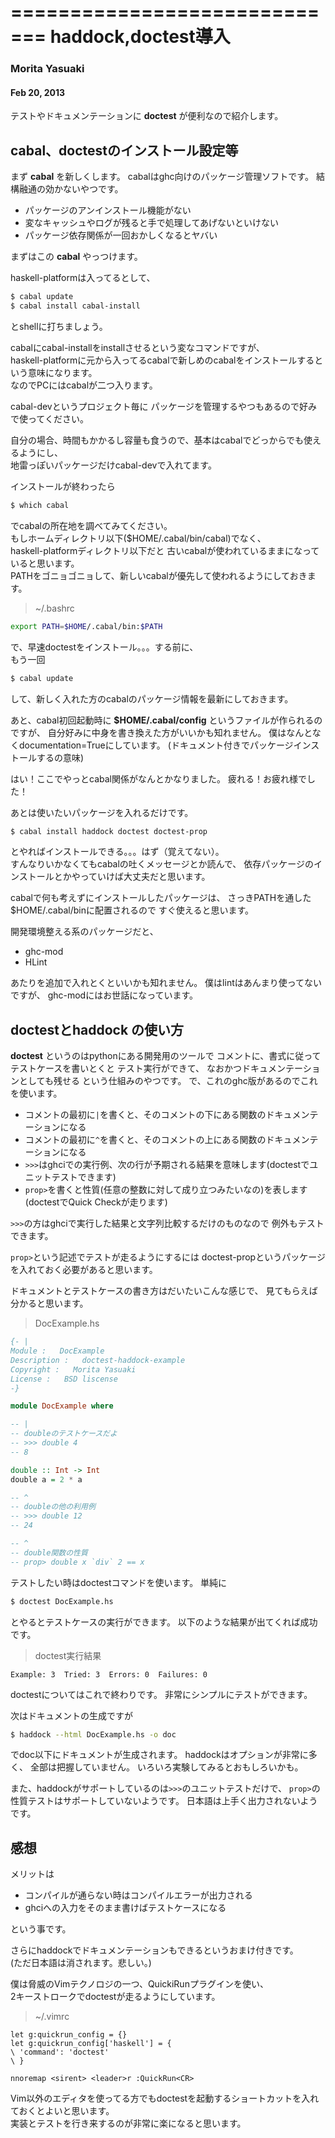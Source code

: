 =============================
haddock,doctest導入
=============================

### Morita Yasuaki
#### Feb 20, 2013

テストやドキュメンテーションに
**doctest** が便利なので紹介します。

cabal、doctestのインストール設定等
---------------------------------

まず **cabal** を新しくします。
cabalはghc向けのパッケージ管理ソフトです。
結構融通の効かないやつです。

+ パッケージのアンインストール機能がない
+ 変なキャッシュやログが残ると手で処理してあげないといけない
+ パッケージ依存関係が一回おかしくなるとヤバい


まずはこの **cabal** やっつけます。

haskell-platformは入ってるとして、

```bash
$ cabal update
$ cabal install cabal-install
```

とshellに打ちましょう。

cabalにcabal-installをinstallさせるという変なコマンドですが、  
haskell-platformに元から入ってるcabalで新しめのcabalをインストールするという意味になります。  
なのでPCにはcabalが二つ入ります。

cabal-devというプロジェクト毎に
パッケージを管理するやつもあるので好みで使ってください。

自分の場合、時間もかかるし容量も食うので、基本はcabalでどっからでも使えるようにし、  
地雷っぽいパッケージだけcabal-devで入れてます。

インストールが終わったら

```bash
$ which cabal
```

でcabalの所在地を調べてみてください。  
もしホームディレクトリ以下($HOME/.cabal/bin/cabal)でなく、  
haskell-platformディレクトリ以下だと
古いcabalが使われているままになっていると思います。  
PATHをゴニョゴニョして、新しいcabalが優先して使われるようにしておきます。

> ~/.bashrc

```bash
export PATH=$HOME/.cabal/bin:$PATH
```


で、早速doctestをインストール。。。する前に、  
もう一回

```bash
$ cabal update
```

して、新しく入れた方のcabalのパッケージ情報を最新にしておきます。


あと、cabal初回起動時に **$HOME/.cabal/config** というファイルが作られるのですが、
自分好みに中身を書き換えた方がいいかも知れません。
僕はなんとなくdocumentation=Trueにしています。
(ドキュメント付きでパッケージインストールするの意味)

はい！ここでやっとcabal関係がなんとかなりました。
疲れる！お疲れ様でした！


あとは使いたいパッケージを入れるだけです。

```bash
$ cabal install haddock doctest doctest-prop
```

とやればインストールできる。。。はず（覚えてない）。  
すんなりいかなくてもcabalの吐くメッセージとか読んで、
依存パッケージのインストールとかやっていけば大丈夫だと思います。


cabalで何も考えずにインストールしたパッケージは、
さっきPATHを通した$HOME/.cabal/binに配置されるので
すぐ使えると思います。

開発環境整える系のパッケージだと、

+ ghc-mod
+ HLint

あたりを追加で入れとくといいかも知れません。
僕はlintはあんまり使ってないですが、
ghc-modにはお世話になっています。


doctestとhaddock の使い方
-------------------------

**doctest** というのはpythonにある開発用のツールで
コメントに、書式に従ってテストケースを書いとくと
テスト実行ができて、
なおかつドキュメンテーションとしても残せる
という仕組みのやつです。
で、これのghc版があるのでこれを使います。


+ コメントの最初に`|`を書くと、そのコメントの下にある関数のドキュメンテーションになる
+ コメントの最初に`^`を書くと、そのコメントの上にある関数のドキュメンテーションになる
+ `>>>`はghciでの実行例、次の行が予期される結果を意味します(doctestでユニットテストできます)
+ `prop>`を書くと性質(任意の整数に対して成り立つみたいなの)を表します(doctestでQuick Checkが走ります)

`>>>`の方はghciで実行した結果と文字列比較するだけのものなので
例外もテストできます。

`prop>`という記述でテストが走るようにするには
doctest-propというパッケージを入れておく必要があると思います。

ドキュメントとテストケースの書き方はだいたいこんな感じで、
見てもらえば分かると思います。

> DocExample.hs

```haskell
{- |
Module :   DocExample
Description :   doctest-haddock-example
Copyright :   Morita Yasuaki
License :   BSD liscense
-}

module DocExample where

-- |
-- doubleのテストケースだよ
-- >>> double 4
-- 8

double :: Int -> Int
double a = 2 * a

-- ^
-- doubleの他の利用例
-- >>> double 12
-- 24

-- ^
-- double関数の性質
-- prop> double x `div` 2 == x

```

テストしたい時はdoctestコマンドを使います。
単純に

```bash
$ doctest DocExample.hs
```

とやるとテストケースの実行ができます。
以下のような結果が出てくれば成功です。

> doctest実行結果

```
Example: 3  Tried: 3  Errors: 0  Failures: 0
```

doctestについてはこれで終わりです。
非常にシンプルにテストができます。


次はドキュメントの生成ですが

```bash
$ haddock --html DocExample.hs -o doc
```

でdoc以下にドキュメントが生成されます。
haddockはオプションが非常に多く、
全部は把握していません。
いろいろ実験してみるとおもしろいかも。

また、haddockがサポートしているのは`>>>`のユニットテストだけで、
`prop>`の性質テストはサポートしていないようです。
日本語は上手く出力されないようです。

感想
----

メリットは

+ コンパイルが通らない時はコンパイルエラーが出力される
+ ghciへの入力をそのまま書けばテストケースになる

という事です。

さらにhaddockでドキュメンテーションもできるというおまけ付きです。  
(ただ日本語は消されます。悲しい。)

僕は脅威のVimテクノロジの一つ、QuickiRunプラグインを使い、  
2キーストロークでdoctestが走るようにしています。  

> ~/.vimrc

```vim
let g:quickrun_config = {}
let g:quickrun_config['haskell'] = {
\ 'command': 'doctest'
\ }

nnoremap <sirent> <leader>r :QuickRun<CR>
```

Vim以外のエディタを使ってる方でもdoctestを起動するショートカットを入れておくとよいと思います。  
実装とテストを行き来するのが非常に楽になると思います。
